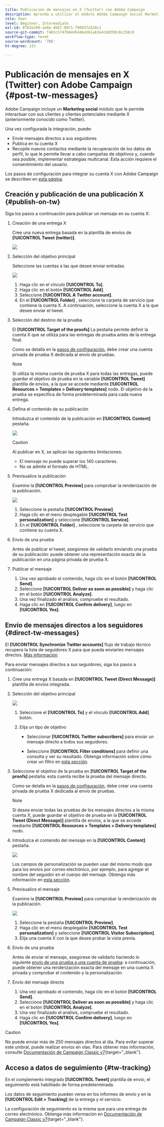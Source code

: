 ```yaml
---
title: Publicación de mensajes en X (Twitter) con Adobe Campaign
description: Aprenda a utilizar el módulo Adobe Campaign Social Marketing para publicar mensajes en X (anteriormente conocido como Twitter) y enviar mensajes directos a sus seguidores
role: User
level: Beginner, Intermediate
exl-id: 0783e289-ae8e-4bb7-80f1-f90937a528c1
source-git-commit: f463c5747b844544ba561a63e4cb0359c0c258c8
workflow-type: tm+mt
source-wordcount: '785'
ht-degree: 22%

---
```



# Publicación de mensajes en X (Twitter) con Adobe Campaign {#post-tw-messages}

Adobe Campaign incluye un **Marketing social** módulo que le permite interactuar con sus clientes y clientes potenciales mediante X (anteriormente conocido como Twitter).

Una vez configurada la integración, puede:

* Envíe mensajes directos a sus seguidores
* Publica en tu cuenta X
* Recopile nuevos contactos mediante la recuperación de los datos de perfil, lo que le permite llevar a cabo campañas de objetivos y, cuando sea posible, implementar estrategias multicanal. Esta acción requiere el consentimiento del usuario.


Los pasos de configuración para integrar su cuenta X con Adobe Campaign se describen en [esta página](../connect/ac-tw.md).

## Creación y publicación de una publicación X {#publish-on-tw}

Siga los pasos a continuación para publicar un mensaje en su cuenta X:

1. Creación de una entrega X

   Cree una nueva entrega basada en la plantilla de envíos de **[!UICONTROL Tweet (twitter)]**.

   ![](assets/tw-new-delivery.png)

1. Selección del objetivo principal

   Seleccione las cuentas a las que desee enviar entradas.

   ![](assets/tw-define-target.png)

   1. Haga clic en el vínculo **[!UICONTROL To]**.
   1. Haga clic en el botón **[!UICONTROL Add]**.
   1. Seleccione **[!UICONTROL A Twitter account]**.
   1. En el **[!UICONTROL Folder]** , seleccione la carpeta de servicio que contiene la cuenta X. A continuación, seleccione la cuenta X a la que desee enviar el tweet.

1. Selección del destino de la prueba

   El **[!UICONTROL Target of the proofs]** La pestaña permite definir la cuenta X que se utiliza para las entregas de prueba antes de la entrega final.

   Como se detalla en la [pasos de configuración](../connect/ac-tw.md#tw-test-account), debe crear una cuenta privada de prueba X dedicada al envío de pruebas.

   >[!NOTE]
   >
   >Si utiliza la misma cuenta de prueba X para todas las entregas, puede guardar el objetivo de prueba en la variable **[!UICONTROL Tweet]** plantilla de envíos, a la que se accede mediante **[!UICONTROL Resources > Templates > Delivery templates]** nodo. El objetivo de la prueba se especifica de forma predeterminada para cada nueva entrega.

1. Defina el contenido de su publicación

   Introduzca el contenido de la publicación en **[!UICONTROL Content]** pestaña.

   ![](assets/tw-delivery-content.png)

   >[!CAUTION]
   >
   >Al publicar en X, se aplican las siguientes limitaciones:
   >
   >* El mensaje no puede superar los 140 caracteres.
   >* No se admite el formato de HTML.
   >

1. Previsualice la publicación

   Examine la **[!UICONTROL Preview]** para comprobar la renderización de la publicación.

   ![](assets/tw-delivery-preview.png)

   1. Seleccione la pestaña **[!UICONTROL Preview]**.
   1. Haga clic en el menú desplegable **[!UICONTROL Test personalization]** y seleccione **[!UICONTROL Service]**.
   1. En el **[!UICONTROL Folder]** , seleccione la carpeta de servicio que contiene su cuenta X.

1. Envío de una prueba

   Antes de publicar el tweet, asegúrese de validarlo enviando una prueba de su publicación: puede obtener una representación exacta de la publicación en una página privada de prueba X.

1. Publicar el mensaje

   1. Una vez aprobado el contenido, haga clic en el botón **[!UICONTROL Send]**.
   1. Seleccione **[!UICONTROL Deliver as soon as possible]** y haga clic en el botón **[!UICONTROL Analyze]**.
   1. Una vez finalizado el análisis, compruebe el resultado.
   1. Haga clic en **[!UICONTROL Confirm delivery]**, luego en **[!UICONTROL Yes]**.

## Envío de mensajes directos a los seguidores {#direct-tw-messages}

El **[!UICONTROL Synchronize Twitter accounts]** flujo de trabajo técnico recupera la lista de seguidores X para que pueda enviarles mensajes directos. [Más información](../connect/ac-tw.md#synchro-tw-accounts)

Para enviar mensajes directos a sus seguidores, siga los pasos a continuación:

1. Cree una entrega X basada en **[!UICONTROL Tweet (Direct Message)]** plantilla de envíos integrada.

1. Selección del objetivo principal

   ![](assets/tw-dm-define-target.png)

   1. Seleccione el **[!UICONTROL To]** y el vínculo **[!UICONTROL Add]** botón.

   1. Elija un tipo de objetivo

      * Seleccionar **[!UICONTROL Twitter subscribers]** para enviar un mensaje directo a todos sus seguidores.

      * Seleccione **[!UICONTROL Filter conditions]** para definir una consulta y ver su resultado. Obtenga información sobre cómo crear un filtro en [esta sección](../audiences/create-filters.md#advanced-filters).

1. Seleccione el objetivo de la prueba en **[!UICONTROL Target of the proofs]** pestaña: esta cuenta recibe la prueba del mensaje directo.

   Como se detalla en la [pasos de configuración](../connect/ac-tw.md#tw-test-account), debe crear una cuenta privada de prueba X dedicada al envío de pruebas.


   >[!NOTE]
   >
   >Si desea enviar todas las pruebas de los mensajes directos a la misma cuenta X, puede guardar el objetivo de prueba en la **[!UICONTROL Tweet (Direct Message)]** plantilla de envíos, a la que se accede mediante **[!UICONTROL Resources > Templates > Delivery templates]** nodo.

1. Introduzca el contenido del mensaje en la **[!UICONTROL Content]** pestaña.

   ![](assets/tw-dm-content.png)

   Los campos de personalización se pueden usar del mismo modo que para los envíos por correo electrónico, por ejemplo, para agregar el nombre del seguidor en el cuerpo del mensaje. Obtenga más información en [esta sección](../send/personalize.md).

1. Previsualice el mensaje

   Examine la **[!UICONTROL Preview]** para comprobar la renderización de la publicación.

   ![](assets/tw-dm-preview.png)

   1. Seleccione la pestaña **[!UICONTROL Preview]**.
   1. Haga clic en el menú desplegable **[!UICONTROL Test personalization]** y seleccione **[!UICONTROL Visitor Subscription]**.
   1. Elija una cuenta X con la que desee probar la vista previa.

1. Envío de una prueba

   Antes de enviar el mensaje, asegúrese de validarlo haciendo lo siguiente [envío de una prueba a una cuenta de prueba](../send/preview-and-proof.md): a continuación, puede obtener una renderización exacta del mensaje en una cuenta X privada y comprobar el contenido y la personalización.

1. Envío del mensaje directo

   1. Una vez aprobado el contenido, haga clic en el botón **[!UICONTROL Send]**.
   1. Seleccione **[!UICONTROL Deliver as soon as possible]** y haga clic en el botón **[!UICONTROL Analyze]**.
   1. Una vez finalizado el análisis, compruebe el resultado.
   1. Haga clic en **[!UICONTROL Confirm delivery]**, luego en **[!UICONTROL Yes]**.

>[!CAUTION]
>
>No puede enviar más de 250 mensajes directos al día. Para evitar superar este umbral, puede realizar envíos en olas. Para obtener más información, consulte [Documentación de Campaign Classic v7](https://experienceleague.adobe.com/docs/campaign-classic/using/sending-messages/key-steps-when-creating-a-delivery/steps-sending-the-delivery.html#sending-using-multiple-waves){target="_blank"}.


## Acceso a datos de seguimiento {#tw-tracking}

En el complemento integrado **[!UICONTROL Tweet]** plantilla de envío, el seguimiento está habilitado de forma predeterminada.

Los datos de seguimiento pueden verse en los informes de envío y en la **[!UICONTROL Edit > Tracking]** de la entrega y el servicio.

La configuración de seguimiento es la misma que para una entrega de correo electrónico. Obtenga más información en [Documentación de Campaign Classic v7](https://experienceleague.adobe.com/docs/campaign-classic/using/sending-messages/monitoring-deliveries/about-delivery-monitoring.html?lang=es){target="_blank"}.

